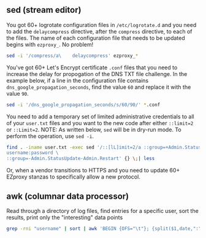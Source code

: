 ## sed (stream editor)

You got 60+ logrotate configuration files in `/etc/logrotate.d` and you need to add the `delaycompress` directive, after the `compress` directive, to each of the files. The name of each configuration file that needs to be updated begins with `ezproxy_`. No problem!

```bash
sed -i '/compress/a\    delaycompress' ezproxy_*
```

You've got 60+ Let's Encrypt certificate `.conf` files that you need to increase
the delay for propogation of the DNS TXT file challenge. In the example below,
if a line in the configuration file contains `dns_google_propagation_seconds`,
find the value `60` and replace it with the value `90`.

```bash
sed -i '/dns_google_propagation_seconds/s/60/90/' *.conf
```

You need to add a temporary set of limited administrative credentials to all of your `user.txt` files and you want to the new code after either `::limit=2` or `::Limit=2`. NOTE: As written below, `sed` will be in dry-run mode. To perform the operation, use `sed -i`.

```bash
find . -iname user.txt -exec sed '/::[lL]imit=2/a ::group=+Admin.StatusUpdate+Admin.Restart \
username:password \
::group=-Admin.StatusUpdate-Admin.Restart' {} \;| less
``` 

Or, when a vendor transitions to HTTPS and you need to update 60+ EZproxy stanzas to specifically allow a new protocol.

## awk (columnar data processor)

Read through a directory of log files, find entries for a specific user, sort the results, print only the "interesting" data points

```bash
grep -rni "username" | sort | awk 'BEGIN {OFS="\t"}; {split($1,date,":"); print date[3], $2, $3, $4}'
```

